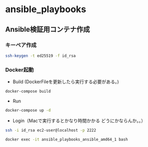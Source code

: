 # ansible_playbooks

## Ansible検証用コンテナ作成

### キーペア作成

```sh
ssh-keygen -t ed25519 -f id_rsa
```

### Docker起動

- Build (DockerFileを更新したら実行する必要がある。)
```sh
docker-compose build
```

- Run
```sh
docker-compose up -d
```

- Login（Macで実行するとかなり時間かかる どうにかならんか。。）
```sh
ssh -i id_rsa ec2-user@localhost -p 2222
```

```sh
docker exec -it ansible_playbooks_ansible_amd64_1 bash
```

